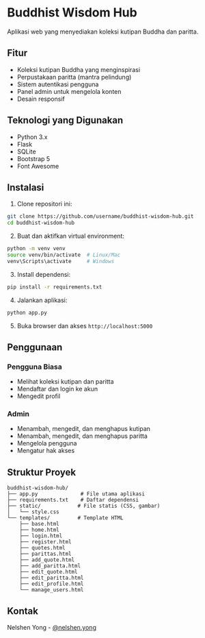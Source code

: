 # Buddhist Wisdom Hub

Aplikasi web yang menyediakan koleksi kutipan Buddha dan paritta.

## Fitur

- Koleksi kutipan Buddha yang menginspirasi
- Perpustakaan paritta (mantra pelindung)
- Sistem autentikasi pengguna
- Panel admin untuk mengelola konten
- Desain responsif

## Teknologi yang Digunakan

- Python 3.x
- Flask
- SQLite
- Bootstrap 5
- Font Awesome

## Instalasi

1. Clone repositori ini:

```bash
git clone https://github.com/username/buddhist-wisdom-hub.git
cd buddhist-wisdom-hub
```

2. Buat dan aktifkan virtual environment:

```bash
python -m venv venv
source venv/bin/activate  # Linux/Mac
venv\Scripts\activate     # Windows
```

3. Install dependensi:

```bash
pip install -r requirements.txt
```

4. Jalankan aplikasi:

```bash
python app.py
```

5. Buka browser dan akses `http://localhost:5000`

## Penggunaan

### Pengguna Biasa

- Melihat koleksi kutipan dan paritta
- Mendaftar dan login ke akun
- Mengedit profil

### Admin

- Menambah, mengedit, dan menghapus kutipan
- Menambah, mengedit, dan menghapus paritta
- Mengelola pengguna
- Mengatur hak akses

## Struktur Proyek

```
buddhist-wisdom-hub/
├── app.py              # File utama aplikasi
├── requirements.txt    # Daftar dependensi
├── static/            # File statis (CSS, gambar)
│   └── style.css
└── templates/         # Template HTML
    ├── base.html
    ├── home.html
    ├── login.html
    ├── register.html
    ├── quotes.html
    ├── parittas.html
    ├── add_quote.html
    ├── add_paritta.html
    ├── edit_quote.html
    ├── edit_paritta.html
    ├── edit_profile.html
    └── manage_users.html
```

## Kontak

Nelshen Yong - [@nelshen.yong](https://instagram.com/nelshen.yong)
